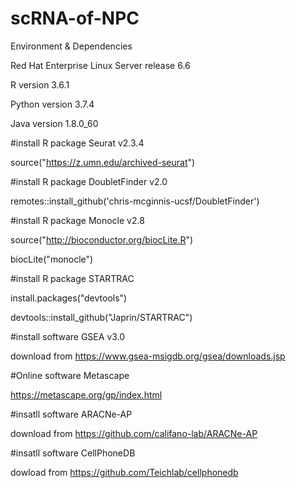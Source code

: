 # scRNA-of-NPC
Environment & Dependencies

Red Hat Enterprise Linux Server release 6.6	

R version 3.6.1	

Python version 3.7.4	

Java version 1.8.0_60	


#install R package Seurat v2.3.4 	

source("https://z.umn.edu/archived-seurat")	


#install R package DoubletFinder v2.0

remotes::install_github('chris-mcginnis-ucsf/DoubletFinder')


#install R package Monocle v2.8 	

source("http://bioconductor.org/biocLite.R") 

biocLite("monocle")	


#install R package STARTRAC	

install.packages("devtools")	

devtools::install_github("Japrin/STARTRAC")	


#install software GSEA v3.0	

download from https://www.gsea-msigdb.org/gsea/downloads.jsp	


#Online software Metascape	

https://metascape.org/gp/index.html	


#insatll software ARACNe-AP 

download from https://github.com/califano-lab/ARACNe-AP


#insatll software CellPhoneDB 

dowload from https://github.com/Teichlab/cellphonedb

